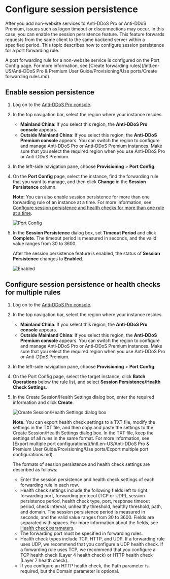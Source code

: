 # Configure session persistence

After you add non-website services to Anti-DDoS Pro or Anti-DDoS Premium, issues such as logon timeout or disconnections may occur. In this case, you can enable the session persistence feature. This feature forwards requests from the same client to the same backend server within a specified period. This topic describes how to configure session persistence for a port forwarding rule.

A port forwarding rule for a non-website service is configured on the Port Config page. For more information, see [Create forwarding rules](/intl.en-US/Anti-DDoS Pro & Premium User Guide/Provisioning/Use ports/Create forwarding rules.md).

## Enable session persistence

1.  Log on to the [Anti-DDoS Pro console](https://yundun.console.aliyun.com/?p=ddoscoo).

2.  In the top navigation bar, select the region where your instance resides.

    -   **Mainland China**: If you select this region, the **Anti-DDoS Pro console** appears.
    -   **Outside Mainland China**: If you select this region, the **Anti-DDoS Premium console** appears.
    You can switch the region to configure and manage Anti-DDoS Pro or Anti-DDoS Premium instances. Make sure that you select the required region when you use Anti-DDoS Pro or Anti-DDoS Premium.

3.  In the left-side navigation pane, choose **Provisioning** \> **Port Config**.

4.  On the **Port Config** page, select the instance, find the forwarding rule that you want to manage, and then click **Change** in the **Session Persistence** column.

    **Note:** You can also enable session persistence for more than one forwarding rule of an instance at a time. For more information, see [Configure session persistence and health checks for more than one rule at a time](#section_qm6_zi5_600).

    ![Port Config](https://static-aliyun-doc.oss-accelerate.aliyuncs.com/assets/img/en-US/3813067061/p69479.png)

5.  In the **Session Persistence** dialog box, set **Timeout Period** and click **Complete**. The timeout period is measured in seconds, and the valid value ranges from 30 to 3600.

    After the session persistence feature is enabled, the status of **Session Persistence** changes to **Enabled**.

    ![Enabled](https://static-aliyun-doc.oss-accelerate.aliyuncs.com/assets/img/en-US/3058989061/p189964.png)


## Configure session persistence or health checks for multiple rules

1.  Log on to the [Anti-DDoS Pro console](https://yundun.console.aliyun.com/?p=ddoscoo).

2.  In the top navigation bar, select the region where your instance resides.

    -   **Mainland China**: If you select this region, the **Anti-DDoS Pro console** appears.
    -   **Outside Mainland China**: If you select this region, the **Anti-DDoS Premium console** appears.
    You can switch the region to configure and manage Anti-DDoS Pro or Anti-DDoS Premium instances. Make sure that you select the required region when you use Anti-DDoS Pro or Anti-DDoS Premium.

3.  In the left-side navigation pane, choose **Provisioning** \> **Port Config**.

4.  On the Port Config page, select the target instance, click **Batch Operations** below the rule list, and select **Session Persistence/Health Check Settings**.

5.  In the Create Session/Health Settings dialog box, enter the required information and click **Create**.

    ![Create Session/Health Settings dialog box](https://static-aliyun-doc.oss-accelerate.aliyuncs.com/assets/img/en-US/3197449951/p69485.png)

    **Note:** You can export health check settings to a TXT file, modify the settings in the TXT file, and then copy and paste the settings to the Create Session/Health Settings dialog box. In the TXT file, keep the settings of all rules in the same format. For more information, see [Export multiple port configurations](/intl.en-US/Anti-DDoS Pro & Premium User Guide/Provisioning/Use ports/Export multiple port configurations.md).

    The formats of session persistence and health check settings are described as follows:

    -   Enter the session persistence and health check settings of each forwarding rule in each row.
    -   Health check settings include the following fields left to right: forwarding port, forwarding protocol \(TCP or UDP\), session persistence period, health check type, port, response timeout period, check interval, unhealthy threshold, healthy threshold, path, and domain. The session persistence period is measured in seconds, and the valid value ranges from 30 to 3600. Fields are separated with spaces. For more information about the fields, see [Health check parameters](#d8e40).
    -   The forwarding port must be specified in forwarding rules.
    -   Health check types include TCP, HTTP, and UDP. If a forwarding rule uses UDP, we recommend that you configure a UDP health check. If a forwarding rule uses TCP, we recommend that you configure a TCP health check \(Layer 4 health check\) or HTTP health check \(Layer 7 health check\).
    -   If you configure an HTTP health check, the Path parameter is required, but the Domain parameter is optional.

